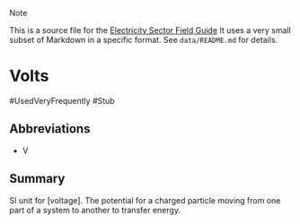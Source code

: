 > [!NOTE] 
> This is a source file for the [Electricity Sector Field Guide](https://grahamlea.github.io/Electricity-Sector-Field-Guide/)
> It uses a very small subset of Markdown in a specific format.
> See `data/README.md` for details.

# Volts
#UsedVeryFrequently
#Stub

## Abbreviations
- V


## Summary

SI unit  for [voltage].
The potential for a charged particle moving from one part of a system to another to transfer energy.

